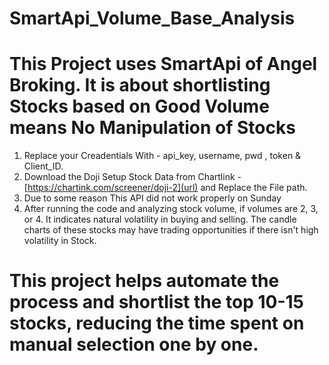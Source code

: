 # SmartApi_Volume_Base_Analysis
# This Project uses SmartApi of Angel Broking. It is about shortlisting Stocks based on Good Volume means No Manipulation of Stocks
1. Replace your Creadentials With - api_key, username, pwd , token & Client_ID.
2. Download the Doji Setup Stock Data from Chartlink - [https://chartink.com/screener/doji-2](url) and Replace the File path.
3. Due to some reason This API did not work properly on Sunday
4. After running the code and analyzing stock volume, if volumes are 2, 3, or 4. It indicates natural volatility in buying and selling. The candle charts of these stocks may have trading opportunities if there isn't high volatility in Stock.
# This project helps automate the process and shortlist the top 10-15 stocks, reducing the time spent on manual selection one by one.
